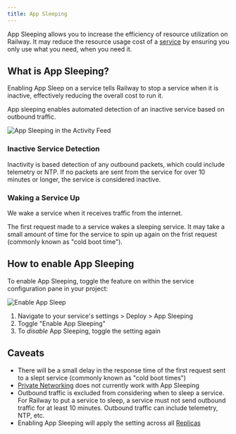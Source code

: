 ```yaml
---
title: App Sleeping
---
```


<PriorityBoardingBanner />

App Sleeping allows you to increase the efficiency of resource utilization on Railway.  It may reduce the resource usage cost of a [service](/develop/services) by ensuring you only use what you need, when you need it.

## What is App Sleeping?

Enabling App Sleep on a service tells Railway to stop a service when it is inactive, effectively reducing the overall cost to run it.

App sleeping enables automated detection of an inactive service based on outbound traffic.

<Image src="https://res.cloudinary.com/railway/image/upload/v1696017787/events_gjkaob.png"
alt="App Sleeping in the Activity Feed"
layout="intrinsic"
width={700} height={460} quality={100} />

### Inactive Service Detection

Inactivity is based detection of any outbound packets, which could include telemetry or NTP. If no packets are sent from the service for over 10 minutes or longer, the service is considered inactive.


### Waking a Service Up

We wake a service when it receives traffic from the internet.

The first request made to a service wakes a sleeping service.  It may take a small amount of time for the service to spin up again on the frist request (commonly known as "cold boot time").

## How to enable App Sleeping

To enable App Sleeping, toggle the feature on within the service configuration pane in your project:

<Image src="https://res.cloudinary.com/railway/image/upload/v1696548703/docs/scale-to-zero/appSleep_ksaewp.png"
alt="Enable App Sleep"
layout="intrinsic"
width={700} height={460} quality={100} />

1. Navigate to your service's settings > Deploy > App Sleeping
2. Toggle "Enable App Sleeping"
3. To _disable_ App Sleeping, toggle the setting again

## Caveats
- There will be a small delay in the response time of the first request sent to a slept service (commonly known as "cold boot times")
- [Private Networking](/reference/private-networking) does not currently work with App Sleeping
- Outbound traffic is excluded from considering when to sleep a service. For Railway to put a service to sleep, a service must not send outbound traffic for at least 10 minutes. Outbound traffic can include telemetry, NTP, etc.
- Enabling App Sleeping will apply the setting across all [Replicas](https://docs.railway.app/develop/services#horizontal-scaling-with-replicas)
